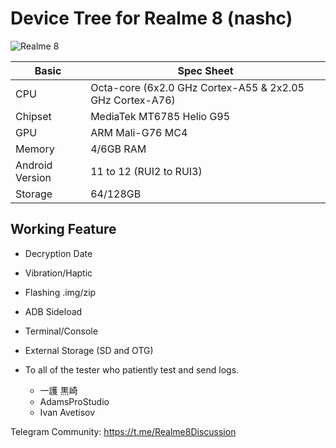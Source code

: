 # Device Tree for Realme 8 (nashc)
![Realme 8](https://image05.realme.net/general/20210427/1619510447064.png)

|Basic               |Spec Sheet                                                    |
|--                  |--                                                            |
|CPU                 |Octa-core (6x2.0 GHz Cortex-A55 & 2x2.05 GHz Cortex-A76)      |
|Chipset             |MediaTek MT6785 Helio G95                                     |
|GPU                 |ARM Mali-G76 MC4                                              |
|Memory              |4/6GB RAM                                                     |
|Android Version     |11 to 12 (RUI2 to RUI3)                                               |
|Storage             |64/128GB                                                      |

## Working Feature
- Decryption Date
- Vibration/Haptic 
- Flashing .img/zip
- ADB Sideload
- Terminal/Console
- External Storage (SD and OTG)


- To all of the tester who patiently test and send logs.
  - 一護 黒崎
  - AdamsProStudio
  - Ivan Avetisov

Telegram Community: https://t.me/Realme8Discussion
